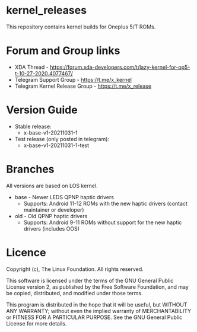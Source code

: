 # kernel_releases
This repository contains kernel builds for Oneplus 5/T ROMs.

# Forum and Group links
- XDA Thread - https://forum.xda-developers.com/t/lazy-kernel-for-op5-t-10-27-2020.4077467/
- Telegram Support Group - https://t.me/x_kernel
- Telegram Kernel Release Group - https://t.me/x_release

# Version Guide
- Stable release:
  - x-base-v1-20211031-1
- Test release (only posted in telegram):
  - x-base-v1-20211031-1-test

# Branches
All versions are based on LOS kernel.

- base - Newer LEDS QPNP haptic drivers
  - Supports: Android 11-12 ROMs with the new haptic drivers (contact maintainer or developer)
- old - Old QPNP haptic drivers
  - Supports: Android 9-11 ROMs without support for the new haptic drivers (includes OOS)

# Licence
Copyright (c), The Linux Foundation. All rights reserved.

 This software is licensed under the terms of the GNU General Public
 License version 2, as published by the Free Software Foundation, and
 may be copied, distributed, and modified under those terms.

 This program is distributed in the hope that it will be useful,
 but WITHOUT ANY WARRANTY; without even the implied warranty of
 MERCHANTABILITY or FITNESS FOR A PARTICULAR PURPOSE. See the
 GNU General Public License for more details.
